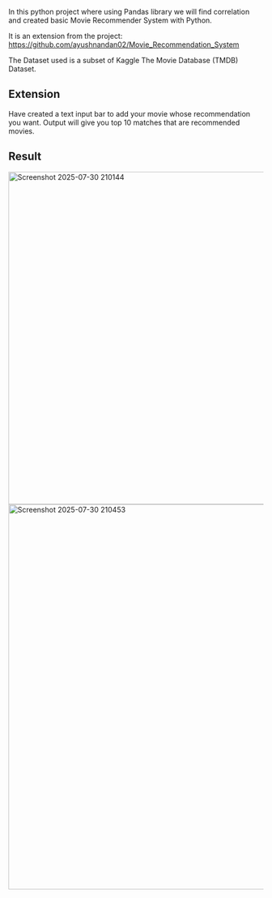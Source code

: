 In this python project where using Pandas library we will find correlation and created basic Movie Recommender System with Python.

It is an extension from the project: https://github.com/ayushnandan02/Movie_Recommendation_System

The Dataset used is a subset of  Kaggle The Movie Database (TMDB) Dataset.

## **Extension**

Have created a text input bar to add your movie whose recommendation you want. Output will give you top 10 matches that are recommended movies.

## **Result**

<img width="1316" height="657" alt="Screenshot 2025-07-30 210144" src="https://github.com/user-attachments/assets/610ff3aa-9698-40dc-b605-13a9555299cf" />


<img width="1237" height="761" alt="Screenshot 2025-07-30 210453" src="https://github.com/user-attachments/assets/979fb31e-574d-41f8-b714-22c64f9726aa" />


